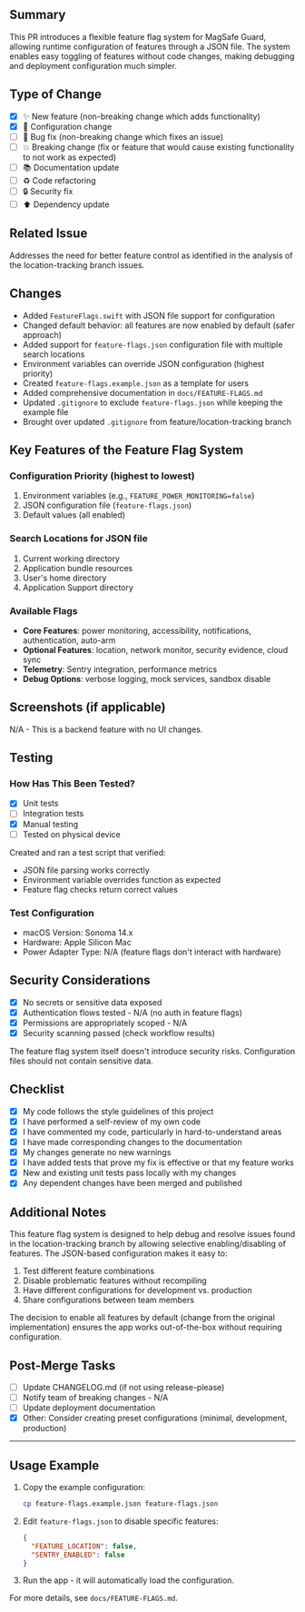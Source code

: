 ## Summary

This PR introduces a flexible feature flag system for MagSafe Guard, allowing runtime configuration of features through a JSON file. The system enables easy toggling of features without code changes, making debugging and deployment configuration much simpler.

## Type of Change

- [x] ✨ New feature (non-breaking change which adds functionality)
- [x] 🔧 Configuration change
- [ ] 🐛 Bug fix (non-breaking change which fixes an issue)
- [ ] 💥 Breaking change (fix or feature that would cause existing functionality to not work as expected)
- [ ] 📚 Documentation update
- [ ] ♻️ Code refactoring
- [ ] 🔒 Security fix
- [ ] ⬆️ Dependency update

## Related Issue

Addresses the need for better feature control as identified in the analysis of the location-tracking branch issues.

## Changes

- Added `FeatureFlags.swift` with JSON file support for configuration
- Changed default behavior: all features are now enabled by default (safer approach)
- Added support for `feature-flags.json` configuration file with multiple search locations
- Environment variables can override JSON configuration (highest priority)
- Created `feature-flags.example.json` as a template for users
- Added comprehensive documentation in `docs/FEATURE-FLAGS.md`
- Updated `.gitignore` to exclude `feature-flags.json` while keeping the example file
- Brought over updated `.gitignore` from feature/location-tracking branch

## Key Features of the Feature Flag System

### Configuration Priority (highest to lowest)

1. Environment variables (e.g., `FEATURE_POWER_MONITORING=false`)
2. JSON configuration file (`feature-flags.json`)
3. Default values (all enabled)

### Search Locations for JSON file

1. Current working directory
2. Application bundle resources
3. User's home directory
4. Application Support directory

### Available Flags

- **Core Features**: power monitoring, accessibility, notifications, authentication, auto-arm
- **Optional Features**: location, network monitor, security evidence, cloud sync
- **Telemetry**: Sentry integration, performance metrics
- **Debug Options**: verbose logging, mock services, sandbox disable

## Screenshots (if applicable)

N/A - This is a backend feature with no UI changes.

## Testing

### How Has This Been Tested?

- [x] Unit tests
- [ ] Integration tests
- [x] Manual testing
- [ ] Tested on physical device

Created and ran a test script that verified:

- JSON file parsing works correctly
- Environment variable overrides function as expected
- Feature flag checks return correct values

### Test Configuration

- macOS Version: Sonoma 14.x
- Hardware: Apple Silicon Mac
- Power Adapter Type: N/A (feature flags don't interact with hardware)

## Security Considerations

- [x] No secrets or sensitive data exposed
- [x] Authentication flows tested - N/A (no auth in feature flags)
- [x] Permissions are appropriately scoped - N/A
- [x] Security scanning passed (check workflow results)

The feature flag system itself doesn't introduce security risks. Configuration files should not contain sensitive data.

## Checklist

- [x] My code follows the style guidelines of this project
- [x] I have performed a self-review of my own code
- [x] I have commented my code, particularly in hard-to-understand areas
- [x] I have made corresponding changes to the documentation
- [x] My changes generate no new warnings
- [x] I have added tests that prove my fix is effective or that my feature works
- [x] New and existing unit tests pass locally with my changes
- [x] Any dependent changes have been merged and published

## Additional Notes

This feature flag system is designed to help debug and resolve issues found in the location-tracking branch by allowing selective enabling/disabling of features. The JSON-based configuration makes it easy to:

1. Test different feature combinations
2. Disable problematic features without recompiling
3. Have different configurations for development vs. production
4. Share configurations between team members

The decision to enable all features by default (change from the original implementation) ensures the app works out-of-the-box without requiring configuration.

## Post-Merge Tasks

- [ ] Update CHANGELOG.md (if not using release-please)
- [ ] Notify team of breaking changes - N/A
- [ ] Update deployment documentation
- [x] Other: Consider creating preset configurations (minimal, development, production)

---

## Usage Example

1. Copy the example configuration:

   ```bash
   cp feature-flags.example.json feature-flags.json
   ```

2. Edit `feature-flags.json` to disable specific features:

   ```json
   {
     "FEATURE_LOCATION": false,
     "SENTRY_ENABLED": false
   }
   ```

3. Run the app - it will automatically load the configuration.

For more details, see `docs/FEATURE-FLAGS.md`.
